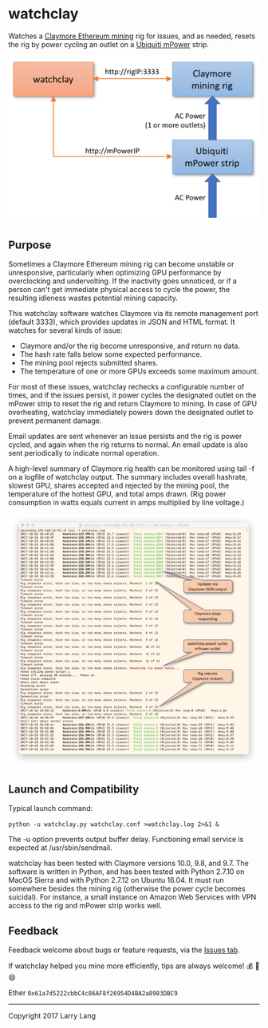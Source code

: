 watchclay
=========
Watches a [Claymore Ethereum mining](https://github.com/nanopool/Claymore-Dual-Miner) rig for issues, and as needed, resets the rig by power cycling an outlet on a [Ubiquiti mPower](https://www.ubnt.com/mfi/mpower/) strip.

![watchclay schematic](https://raw.githubusercontent.com/llang629/watchclay/master/images/watchclay_schematic.png)

Purpose
-------
Sometimes a Claymore Ethereum mining rig can become unstable or unresponsive, particularly when optimizing GPU performance by overclocking and undervolting. If the inactivity goes unnoticed, or if a person can't get immediate physical access to cycle the power, the resulting idleness wastes potential mining capacity.

This watchclay software watches Claymore via its remote management port (default 3333), which provides updates in JSON and HTML format. It watches for several kinds of issue:

- Claymore and/or the rig become unresponsive, and return no data.
- The hash rate falls below some expected performance.
- The mining pool rejects submitted shares.
- The temperature of one or more GPUs exceeds some maximum amount.

For most of these issues, watchclay rechecks a configurable number of times, and if the issues persist, it power cycles the designated outlet on the mPower strip to reset the rig and return Claymore to mining. In case of GPU overheating, watchclay immediately powers down the designated outlet to prevent permanent damage.

Email updates are sent whenever an issue persists and the rig is power cycled, and again when the rig returns to normal. An email update is also sent periodically to indicate normal operation.

A high-level summary of Claymore rig health can be monitored using tail -f on a logfile of watchclay output. The summary includes overall hashrate, slowest GPU, shares accepted and rejected by the mining pool, the temperature of the hottest GPU, and total amps drawn. (Rig power consumption in watts equals current in amps multiplied by line voltage.)

![watchclay tail -f output](https://raw.githubusercontent.com/llang629/watchclay/master/images/watchclay_tailf.png)

Launch and Compatibility
--------
Typical launch command:

`python -u watchclay.py watchclay.conf >watchclay.log 2>&1 &`

The -u option prevents output buffer delay. Functioning email service is expected at /usr/sbin/sendmail.

watchclay has been tested with Claymore versions 10.0, 9.8, and 9.7. The software is written in Python, and has been tested with Python 2.7.10 on MacOS Sierra and with Python 2.7.12 on Ubuntu 16.04. It must run somewhere besides the mining rig (otherwise the power cycle becomes suicidal). For instance, a small instance on Amazon Web Services with VPN access to the rig and mPower strip works well.

Feedback
--------
Feedback welcome about bugs or feature requests, via the [Issues tab](https://github.com/llang629/watchclay/issues).

If watchclay helped you mine more efficiently, tips are always welcome! :moneybag: :beer: :smile:

Ether `0x61a7d5222cbbC4c86AF8f26954D4BA2a8983DBC9`


----------
Copyright 2017 Larry Lang
